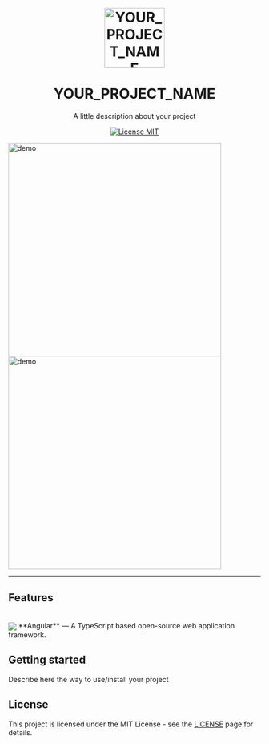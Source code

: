  <h1 align="center">
<br>
  <img src="YOUR_LOGO_URL" alt="YOUR_PROJECT_NAME" width="120">
<br>
<br>
YOUR_PROJECT_NAME
</h1>

<p align="center">A little description about your project</p>

<p align="center">
  <a href="https://opensource.org/licenses/MIT">
    <img src="https://img.shields.io/badge/License-MIT-blue.svg" alt="License MIT">
  </a>
</p>

[//]: # (Add your gifs/images here:)
<div>
  <img src="IMAGE_1_URL" alt="demo" height="425">
  <img src="IMAGE_2_URL" alt="demo" height="425">
</div>

<hr />

## Features
[//]: # (Add the features of your project here:)

<br>

<img src="https://angular.io/assets/images/logos/angular/logo-nav@2x.png" align="center">
**Angular** — A TypeScript based open-source web application framework.

## Getting started

Describe here the way to use/install your project


## License

This project is licensed under the MIT License - see the [LICENSE](https://opensource.org/licenses/MIT) page for details.

